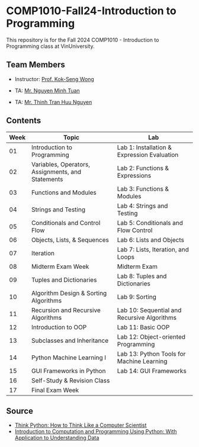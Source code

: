 # COMP1010-Fall24-Introduction to Programming

This repository is for the Fall 2024 COMP1010 - Introduction to Programming class at VinUniversity.

## Team Members
- Instructor: [Prof. Kok-Seng Wong](https://scholar.google.com/citations?hl=en&user=WQyULhIAAAAJ&view_op=list_works&sortby=pubdate)

- TA: [Mr. Nguyen Minh Tuan]()

- TA: [Mr. Thinh Tran Huu Nguyen]()

## Contents
| Week | Topic | Lab |
| --- | --- | --- |
| 01 | Introduction to Programming | Lab 1: Installation & Expression Evaluation |
| 02 | Variables, Operators, Assignments, and Statements | Lab 2: Functions & Expressions |
| 03 | Functions and Modules | Lab 3: Functions & Modules |
| 04 | Strings and Testing | Lab 4: Strings and Testing |
| 05 | Conditionals and Control Flow | Lab 5: Conditionals and Flow Control |
| 06 | Objects, Lists, & Sequences | Lab 6: Lists and Objects |
| 07 | Iteration | Lab 7: Lists, Iteration, and Loops |
| 08 | Midterm Exam Week | Midterm Exam |
| 09 | Tuples and Dictionaries | Lab 8: Tuples and Dictionaries |
| 10 | Algorithm Design & Sorting Algorithms | Lab 9: Sorting |
| 11 | Recursion and Recursive Algorithms | Lab 10: Sequential and Recursive Algorithms |
| 12 | Introduction to OOP | Lab 11: Basic OOP |
| 13 | Subclasses and Inheritance | Lab 12: Object-oriented Programming |
| 14 | Python Machine Learning I | Lab 13: Python Tools for Machine Learning |
| 15 | GUI Frameworks in Python | Lab 14: GUI Frameworks |
| 16 | Self-Study & Revision Class |  |
| 17 | Final Exam Week |  |

## Source
- [Think Python: How to Think Like a Computer Scientist](https://www.greenteapress.com/thinkpython/thinkpython.pdf)
- [Introduction to Computation and Programming Using Python: With Application to Understanding Data](https://mitpress.mit.edu/books/introduction-computation-and-programming-using-python-application-understanding-data)


